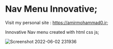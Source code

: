 # Nav Menu Innovative;

Visit my personal site : https://amirmohammad0.ir;

Innovative Nav menu created with html css js;

![Screenshot 2022-06-02 231936](https://user-images.githubusercontent.com/74311184/171707590-6ec954c2-5a5c-4980-802c-bfd48d46b816.png)
